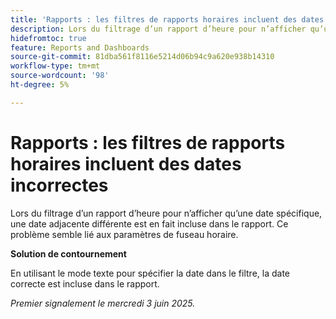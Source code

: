 ```yaml
---
title: 'Rapports : les filtres de rapports horaires incluent des dates incorrectes'
description: Lors du filtrage d’un rapport d’heure pour n’afficher qu’une date spécifique, une date adjacente différente est en fait incluse dans le rapport. Ce problème semble lié aux paramètres de fuseau horaire.
hidefromtoc: true
feature: Reports and Dashboards
source-git-commit: 81dba561f8116e5214d06b94c9a620e938b14310
workflow-type: tm+mt
source-wordcount: '98'
ht-degree: 5%

---
```


# Rapports : les filtres de rapports horaires incluent des dates incorrectes

Lors du filtrage d’un rapport d’heure pour n’afficher qu’une date spécifique, une date adjacente différente est en fait incluse dans le rapport. Ce problème semble lié aux paramètres de fuseau horaire.

**Solution de contournement**

En utilisant le mode texte pour spécifier la date dans le filtre, la date correcte est incluse dans le rapport.

_Premier signalement le mercredi 3 juin 2025._